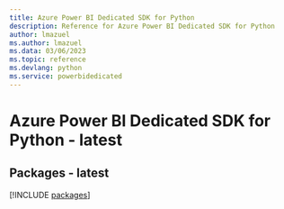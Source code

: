 ```yaml
---
title: Azure Power BI Dedicated SDK for Python
description: Reference for Azure Power BI Dedicated SDK for Python
author: lmazuel
ms.author: lmazuel
ms.data: 03/06/2023
ms.topic: reference
ms.devlang: python
ms.service: powerbidedicated
---
```

# Azure Power BI Dedicated SDK for Python - latest
## Packages - latest
[!INCLUDE [packages](power-bi-dedicated-index.md)]